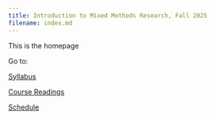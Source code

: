 ```yaml
---
title: Introduction to Mixed Methods Research, Fall 2025
filename: index.md
---
```

This is the homepage

Go to:

[Syllabus](resources/syllabus.md)

[Course Readings](resources/readings.md)

[Schedule](resources/schedule.md)
